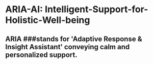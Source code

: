 # ARIA-AI: Intelligent-Support-for-Holistic-Well-being

## ARIA ###stands for 'Adaptive Response & Insight Assistant' conveying calm and personalized support.
